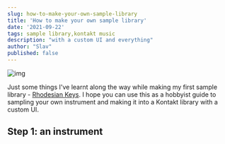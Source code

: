 ```yaml
---
slug: how-to-make-your-own-sample-library
title: 'How to make your own sample library'
date: '2021-09-22'
tags: sample library,kontakt music
description: "with a custom UI and everything"
author: "Slav"
published: false
---
```


![img](/post-media/how-to-make-your-own-sample-library/screenshot.jpg)

Just some things I've learnt along the way while making my first sample library - [Rhodesian Keys](/shop/rhodesian-keys). I hope you can use this as a hobbyist guide to sampling your own instrument and making it into a Kontakt library with a custom UI. 



## Step 1:  an instrument


